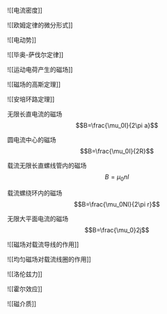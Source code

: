 ![[电流密度]]

![[欧姆定律的微分形式]]

![[电动势]]

![[毕奥-萨伐尔定律]]

![[运动电荷产生的磁场]]

![[磁场的高斯定理]]

![[安培环路定理]]

无限长直电流的磁场 $$B=\frac{\mu_0I}{2\pi a}$$

圆电流中心的磁场 $$B=\frac{\mu_0I}{2R}$$

载流无限长直螺线管内的磁场 $$B=\mu_0nI$$

载流螺绕环内的磁场 $$B=\frac{\mu_0NI}{2\pi r}$$

无限大平面电流的磁场 $$B=\frac{\mu_0}2j$$

![[磁场对载流导线的作用]]

![[均匀磁场对载流线圈的作用]]

![[洛伦兹力]]

![[霍尔效应]]

![[磁介质]]

